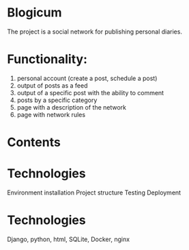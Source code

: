 # Blogicum



The project is a social network for publishing personal diaries.

# Functionality:

1. personal account (create a post, schedule a post)
2. output of posts as a feed
3. output of a specific post with the ability to comment
4. posts by a specific category
5. page with a description of the network
6. page with network rules

# Contents

# Technologies
Environment installation
Project structure
Testing
Deployment

# Technologies
Django, python, html, SQLite, Docker, nginx
